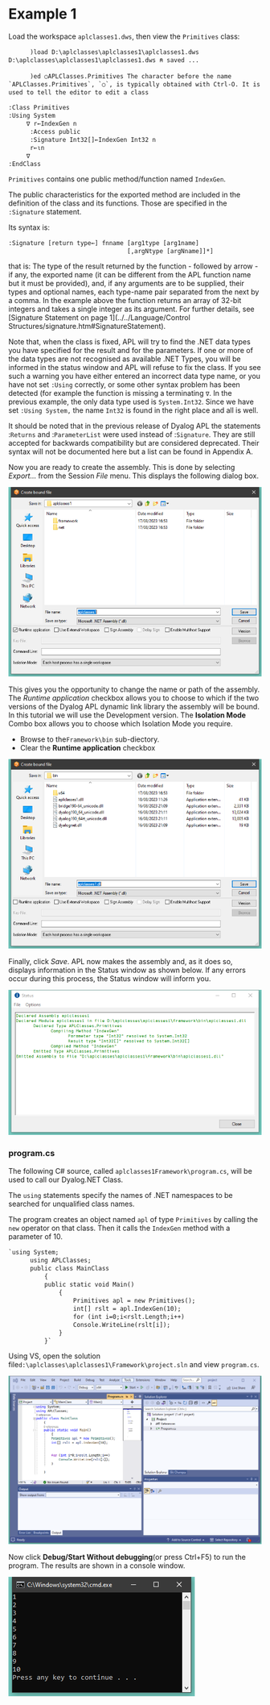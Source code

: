 # Example 1

Load the workspace `aplclasses1.dws`, then view the `Primitives` class:
```apl
      )load D:\aplclasses\aplclasses1\aplclasses1.dws
D:\aplclasses\aplclasses1\aplclasses1.dws ⍝ saved ...

      )ed ○APLClasses.Primitives The character before the name `APLClasses.Primitives`, `○`, is typically obtained with Ctrl-O. It is used to tell the editor to edit a class
```
```apl
:Class Primitives
:Using System
     ∇ r←IndexGen n
      :Access public
      :Signature Int32[]←IndexGen Int32 n
      r←⍳n
     ∇
:EndClass 
```

`Primitives` contains one public method/function named `IndexGen`.

The public characteristics for the exported method are included in the definition of the class and its functions. Those are specified in the `:Signature` statement.

Its syntax is:
```apl
:Signature [return type←] fnname [arg1type [arg1name]
                                 [,argNtype [argNname]]*]
```

that is: The type of the result returned by the function - followed by arrow - if any, the exported name (it can be different from the APL function name but it must be provided), and, if any arguments are to be supplied, their types and optional names, each type-name pair separated from the next by a comma. In the example above the function returns an array of 32-bit integers and takes a single integer as its argument. For further details, see [Signature Statement on page 1](../../Language/Control Structures/signature.htm#SignatureStatement).

Note that, when the class is fixed, APL will try to find the .NET data types you have specified for the result and for the parameters. If one or more of the data types are not recognised as available .NET Types, you will be informed in the status window and APL will refuse to fix the class. If you see such a warning you have either entered an incorrect data type name, or you have not set `:Using` correctly, or some other syntax problem has been detected (for example the function is missing a terminating `∇`. In the previous example, the only data type used is `System.Int32`. Since we have set `:Using System,` the name `Int32` is found in the right place and all is well.

It should be noted that in the previous release of Dyalog APL the statements :`Returns` and :`ParameterList` were used instead of :`Signature`. They are still accepted for backwards compatibility but are considered deprecated. Their syntax will not be documented here but a list can be found in Appendix A.

Now you are ready to create the assembly. This is done by selecting *Export…* from the Session *File* menu. This displays the following dialog box.

![aplclasses1_1](../img/aplclasses1-1.png)

This gives you the opportunity to change the name or path of the assembly.  The *Runtime application* checkbox allows you to choose to which if the two versions of the Dyalog APL dynamic link library the assembly will be bound. In this tutorial we will use the Development version. The **Isolation Mode** Combo box allows you to choose which Isolation Mode you require.

- Browse to the`Framework\bin` sub-diectory.
- Clear the **Runtime application** checkbox

![aplclasses1_1a](../img/aplclasses1-1a.png)

Finally, click *Save*. APL now makes the assembly and, as it does so, displays information in the Status window as shown below. If any errors occur during this process, the Status window will inform you.

![aplclasses1_2](../img/aplclasses1-2.png)

### program.cs

The following C# source, called `aplclasses1Framework\program.cs`, will be used to call our Dyalog.NET Class.

The `using` statements specify the names of .NET namespaces to be searched for unqualified class names.

The program creates an object named `apl` of type `Primitives` by calling the `new` operator on that class. Then it calls the `IndexGen` method with a parameter of 10.
```apl
`using System;
      using APLClasses;
      public class MainClass
          {
          public static void Main()
              {
                  Primitives apl = new Primitives();
                  int[] rslt = apl.IndexGen(10);
                  for (int i=0;i<rslt.Length;i++)
                  Console.WriteLine(rslt[i]);
              }
          }`
```

Using VS, open the solution file`d:\aplclasses\aplclasses1\Framework\project.sln` and view `program.cs`.

![aplclasses1_3](../img/aplclasses1-3.png)

Now click **Debug/Start Without debugging**(or press Ctrl+F5) to run the program. The results are shown in a console window.

![aplclasses1_4](../img/aplclasses1-4.png)
